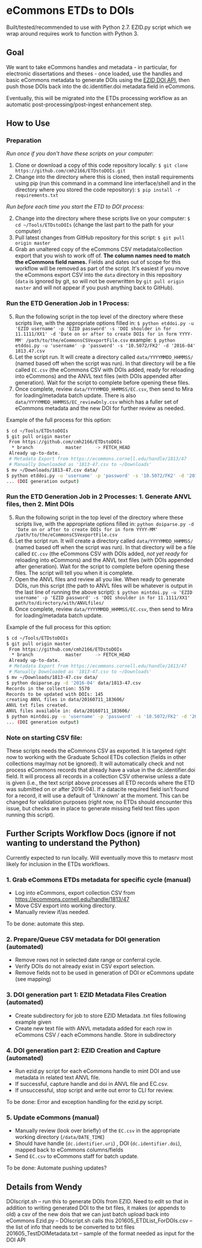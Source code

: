 # eCommons ETDs to DOIs

Built/tested/recommended to use with Python 2.7. EZID.py script which we wrap around requires work to function with Python 3.

## Goal

We want to take eCommons handles and metadata - in particular, for electronic dissertations and theses - once loaded, use the handles and basic eCommons metadata to generate DOIs using the [EZID DOI API](http://ezid.cdlib.org/doc/apidoc.html#python-example), then push those DOIs back into the dc.identifier.doi metadata field in eCommons.

Eventually, this will be migrated into the ETDs processing workflow as an automatic post-processing/post-ingest enhancement step.

## How to Use

### Preparation

*Run once if you don't have these scripts on your computer:*

1. Clone or download a copy of this code repository locally: `$ git clone https://github.com/cmh2166/ETDstoDOIs.git`
2. Change into the directory where this is cloned, then install requirements using pip (run this command in a command line interface/shell and in the directory where you stored the code repository): `$ pip install -r requirements.txt`

*Run before each time you start the ETD to DOI process:*

2. Change into the directory where these scripts live on your computer: `$ cd ~/Tools/ETDstoDOIs` (change the last part to the path for your computer)
3. Pull latest changes from GitHub repository for this script: `$ git pull origin master`
4. Grab an unaltered copy of the eCommons CSV metadata/collection export that you wish to work off of. **The column names need to match the eCommons field names.** Fields and dates out of scope for this workflow will be removed as part of the script. It's easiest if you move the eCommons export CSV into the `data` directory in this repository (`data` is ignored by git, so will not be overwritten by `git pull origin master` and will not appear if you push anything back to GitHub).

### Run the ETD Generation Job in 1 Process:

5. Run the following script in the top level of the directory where these scripts live, with the appropriate options filled in:
`$ python etddoi.py -u 'EZID username' -p 'EZID password' -s 'DOI shoulder in for 11.1111/XX1' -d 'Date on or after to create DOIs for in form YYYY-MM' /path/to/the/eCommonsCSVexportFile.csv`
example:
`$ python etddoi.py -u 'username' -p 'password' -s '10.5072/FK2' -d '2016-04' 1813.47.csv`
6. Let the script run. It will create a directory called `data/YYYYMMDD_HHMMSS/` (named based off when the script was run). In that directory will be a file called `EC.csv` (the eCommons CSV with DOIs added, ready for reloading into eCommons) and the ANVL text files (with DOIs appended after generation). Wait for the script to complete before opening these files.
7. Once complete, review `data/YYYYMMDD_HHMMSS/EC.csv`, then send to Mira for loading/metadata batch update. There is also `data/YYYYMMDD_HHMMSS/EC_reviewOnly.csv` which has a fuller set of eCommons metadata and the new DOI for further review as needed.

Example of the full process for this option:

```bash
$ cd ~/Tools/ETDstoDOIs
$ git pull origin master
 From https://github.com/cmh2166/ETDstoDOIs
  * branch            master     -> FETCH_HEAD
 Already up-to-date.
 # Metadata Export from https://ecommons.cornell.edu/handle/1813/47
 # Manually Downloaded as '1813-47.csv to ~/Downloads'
$ mv ~/Downloads/1813-47.csv data/
$ python etddoi.py -u 'username' -p 'password' -s '10.5072/FK2' -d '2017-01' data/1813-47.csv
... (DOI generation output)
```


### Run the ETD Generation Job in 2 Processes: 1. Generate ANVL files, then 2. Mint DOIs

5. Run the following script in the top level of the directory where these scripts live, with the appropriate options filled in: `python doiparse.py -d 'Date on or after to create DOIs for in form YYYY-MM' /path/to/the/eCommonsCSVexportFile.csv`
6. Let the script run. It will create a directory called `data/YYYYMMDD_HHMMSS/` (named based off when the script was run). In that directory will be a file called `EC.csv` (the eCommons CSV with DOIs added, _not yet ready_ for reloading into eCommons) and the ANVL text files (with DOIs appended after generation). Wait for the script to complete before opening these files. The script will tell you when it is complete.
7. Open the ANVL files and review all you like. When ready to generate DOIs, run this script (the path to ANVL files will be whatever is output in the last line of running the above script): `$ python mintdoi.py -u 'EZID username' -p 'EZID password' -s 'DOI shoulder in for 11.1111/XX1' path/to/directory/with/ANVLfiles/`
8. Once complete, review `data/YYYYMMDD_HHMMSS/EC.csv`, then send to Mira for loading/metadata batch update.

Example of the full process for this option:

```bash
$ cd ~/Tools/ETDstoDOIs
$ git pull origin master
 From https://github.com/cmh2166/ETDstoDOIs
  * branch            master     -> FETCH_HEAD
 Already up-to-date.
 # Metadata Export from https://ecommons.cornell.edu/handle/1813/47
 # Manually Downloaded as '1813-47.csv to ~/Downloads'
$ mv ~/Downloads/1813-47.csv data/
$ python doiparse.py -d '2016-04' data/1813-47.csv
Records in the collection: 5570
Records to be updated with DOIs: 145
creating ANVL files in data/20160711_183606/
ANVL txt files created.
ANVL files available in: data/20160711_183606/
$ python mintdoi.py -u 'username' -p 'password' -s '10.5072/FK2' -d '2016-04' data/20160711_183606/
... (DOI generation output)
```

### Note on starting CSV file:

These scripts needs the eCommons CSV as exported. It is targeted right now to working with the Graduate School ETDs collection (fields in other collections may/may not be ignored). It will automatically check and not process eCommons records that already have a value in the dc.identifier.doi field. It will process all records in a collection CSV otherwise unless a date is given (i.e., the text script above processes all ETD records where the ETD was submitted on or after 2016-04). If a datacite required field isn't found for a record, it will use a default of 'Unknown' at the moment. This can be changed for validation purposes (right now, no ETDs should encounter this issue, but checks are in place to generate missing field text files upon running this script).

## Further Scripts Workflow Docs (ignore if not wanting to understand the Python)

Currently expected to run locally. Will eventually move this to metasrv most likely for inclusion in the ETDs workflows.

### 1. Grab eCommons ETDs metadata for specific cycle (manual)

- Log into eCommons, export collection CSV from https://ecommons.cornell.edu/handle/1813/47
- Move CSV export into working directory.
- Manually review if/as needed.

To be done: automate this step.

### 2. Prepare/Queue CSV metadata for DOI generation (automated)

- Remove rows not in selected date range or conferral cycle.
- Verify DOIs do not already exist in CSV export selection.
- Remove fields not to be used in generation of DOI or eCommons update (see mapping)

### 3. DOI generation part 1: EZID Metadata Files Creation (automated)

- Create subdirectory for job to store EZID Metadata .txt files following example given
- Create new text file with ANVL metadata added for each row in eCommons CSV / each eCommons handle. Store in subdirectory

### 4. DOI generation part 2: EZID Creation and Capture (automated)

- Run ezid.py script for each eCommons handle to mint DOI and use metadata in related text ANVL file.
- If successful, capture handle and doi in ANVL file and EC.csv.
- If unsuccessful, stop script and write out error to CLI for review.

To be done: Error and exception handling for the ezid.py script.

### 5. Update eCommons (manual)

- Manually review (look over briefly) of the `EC.csv` in the appropriate working directory (`/data/DATE_TIME`)
- Should have handle (`dc.identifier.uri`) , DOI (`dc.identifier.doi`), mapped back to eCommons columns/fields
- Send `EC.csv` to eCommons staff for batch update.

To be done: Automate pushing updates?

## Details from Wendy
DOIscript.sh – run this to generate DOIs from EZID. Need to edit so that in addition to writing generated DOI to the txt files, it makes (or appends to old) a csv of the new dois that we can just batch upload back into eCommons
Ezid.py – DOIscript.sh calls this
201605_ETDList_ForDOIs.csv – the list of info that needs to be converted to txt files
201605_TestDOIMetadata.txt – sample of the format needed as input for the DOI API
